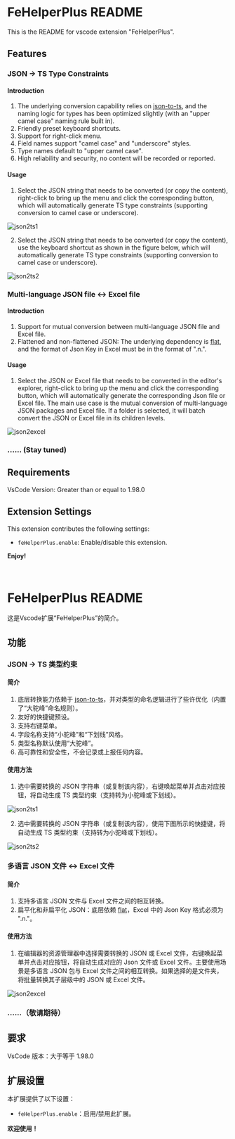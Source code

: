 # FeHelperPlus README

This is the README for vscode extension "FeHelperPlus".

## Features

### JSON -> TS Type Constraints

#### Introduction
1. The underlying conversion capability relies on [json-to-ts](https://www.npmjs.com/package/json-to-ts), and the naming logic for types has been optimized slightly (with an "upper camel case" naming rule built in).
2. Friendly preset keyboard shortcuts.
3. Support for right-click menu.
4. Field names support "camel case" and "underscore" styles.
5. Type names default to "upper camel case".
6. High reliability and security, no content will be recorded or reported.

#### Usage
1. Select the JSON string that needs to be converted (or copy the content), right-click to bring up the menu and click the corresponding button, which will automatically generate TS type constraints (supporting conversion to camel case or underscore).

![json2ts1](https://p9-xtjj-sign.byteimg.com/tos-cn-i-73owjymdk6/dfea51255c2b4935a421e84c5bb8d7c9~tplv-73owjymdk6-jj-mark-v1:0:0:0:0:5o6Y6YeR5oqA5pyv56S-5Yy6IEAg57un57ut5Yqq5Yqb5bCx5aW9:q75.awebp?rk3s=f64ab15b&x-expires=1743261787&x-signature=kEVhyp6J%2Bfti9u1aFC2qCjQch8M%3D)

2. Select the JSON string that needs to be converted (or copy the content), use the keyboard shortcut as shown in the figure below, which will automatically generate TS type constraints (supporting conversion to camel case or underscore).

![json2ts2](https://p9-xtjj-sign.byteimg.com/tos-cn-i-73owjymdk6/42ba55c9150c4652ab8c1ffcdc202e45~tplv-73owjymdk6-jj-mark-v1:0:0:0:0:5o6Y6YeR5oqA5pyv56S-5Yy6IEAg57un57ut5Yqq5Yqb5bCx5aW9:q75.awebp?rk3s=f64ab15b&x-expires=1743261787&x-signature=8Dbh1f0PhFnlDpGOwXUxTYCCh8w%3D)

### Multi-language JSON file <-> Excel file

#### Introduction
1. Support for mutual conversion between multi-language JSON file and Excel file.
2. Flattened and non-flattened JSON: The underlying dependency is [flat](https://www.npmjs.com/package/flat), and the format of Json Key in Excel must be in the format of ".n.".

#### Usage
1. Select the JSON or Excel file that needs to be converted in the editor's explorer, right-click to bring up the menu and click the corresponding button, which will automatically generate the corresponding Json file or Excel file. The main use case is the mutual conversion of multi-language JSON packages and Excel file. If a folder is selected, it will batch convert the JSON or Excel file in its children levels.

![json2excel](https://p9-xtjj-sign.byteimg.com/tos-cn-i-73owjymdk6/7984d40520eb43568836e42fb4a32658~tplv-73owjymdk6-jj-mark-v1:0:0:0:0:5o6Y6YeR5oqA5pyv56S-5Yy6IEAg57un57ut5Yqq5Yqb5bCx5aW9:q75.awebp?rk3s=f64ab15b&x-expires=1743261787&x-signature=QpHId4jt22rwfeSwn6cLsgLx79g%3D)

### ...... (Stay tuned)

## Requirements

VsCode Version: Greater than or equal to 1.98.0

## Extension Settings

This extension contributes the following settings:

- `feHelperPlus.enable`: Enable/disable this extension.

**Enjoy!**

<br/>

# FeHelperPlus README

这是Vscode扩展“FeHelperPlus”的简介。

## 功能

### JSON -> TS 类型约束

#### 简介
1. 底层转换能力依赖于 [json-to-ts](https://www.npmjs.com/package/json-to-ts)，并对类型的命名逻辑进行了些许优化（内置了“大驼峰”命名规则）。
2. 友好的快捷键预设。
3. 支持右键菜单。
4. 字段名称支持“小驼峰”和“下划线”风格。
5. 类型名称默认使用“大驼峰”。
6. 高可靠性和安全性，不会记录或上报任何内容。

#### 使用方法
1. 选中需要转换的 JSON 字符串（或复制该内容），右键唤起菜单并点击对应按钮，将自动生成 TS 类型约束（支持转为小驼峰或下划线）。

![json2ts1](https://p9-xtjj-sign.byteimg.com/tos-cn-i-73owjymdk6/dfea51255c2b4935a421e84c5bb8d7c9~tplv-73owjymdk6-jj-mark-v1:0:0:0:0:5o6Y6YeR5oqA5pyv56S-5Yy6IEAg57un57ut5Yqq5Yqb5bCx5aW9:q75.awebp?rk3s=f64ab15b&x-expires=1743261787&x-signature=kEVhyp6J%2Bfti9u1aFC2qCjQch8M%3D)

2. 选中需要转换的 JSON 字符串（或复制该内容），使用下图所示的快捷键，将自动生成 TS 类型约束（支持转为小驼峰或下划线）。

![json2ts2](https://p9-xtjj-sign.byteimg.com/tos-cn-i-73owjymdk6/42ba55c9150c4652ab8c1ffcdc202e45~tplv-73owjymdk6-jj-mark-v1:0:0:0:0:5o6Y6YeR5oqA5pyv56S-5Yy6IEAg57un57ut5Yqq5Yqb5bCx5aW9:q75.awebp?rk3s=f64ab15b&x-expires=1743261787&x-signature=8Dbh1f0PhFnlDpGOwXUxTYCCh8w%3D)

### 多语言 JSON 文件 <-> Excel 文件

#### 简介
1. 支持多语言 JSON 文件与 Excel 文件之间的相互转换。
2. 扁平化和非扁平化 JSON：底层依赖 [flat](https://www.npmjs.com/package/flat)，Excel 中的 Json Key 格式必须为 ".n."。

#### 使用方法
1. 在编辑器的资源管理器中选择需要转换的 JSON 或 Excel 文件，右键唤起菜单并点击对应按钮，将自动生成对应的 Json 文件或 Excel 文件。主要使用场景是多语言 JSON 包与 Excel 文件之间的相互转换。如果选择的是文件夹，将批量转换其子层级中的 JSON 或 Excel 文件。

![json2excel](https://p9-xtjj-sign.byteimg.com/tos-cn-i-73owjymdk6/7984d40520eb43568836e42fb4a32658~tplv-73owjymdk6-jj-mark-v1:0:0:0:0:5o6Y6YeR5oqA5pyv56S-5Yy6IEAg57un57ut5Yqq5Yqb5bCx5aW9:q75.awebp?rk3s=f64ab15b&x-expires=1743261787&x-signature=QpHId4jt22rwfeSwn6cLsgLx79g%3D)

### ......（敬请期待）

## 要求

VsCode 版本：大于等于 1.98.0

## 扩展设置

本扩展提供了以下设置：

- `feHelperPlus.enable`：启用/禁用此扩展。

**欢迎使用！**
